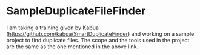 # SampleDuplicateFileFinder

I am taking a training given by Kabua (https://github.com/kabua/SmartDuplicateFinder) and working on a sample project to find duplicate files.
The scope and the tools used in the project are the same as the one mentioned in the above link. 
